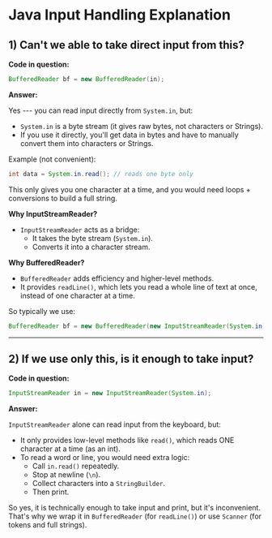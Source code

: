 # Java Input Handling Explanation

## 1) Can't we able to take direct input from this?

**Code in question:**

``` java
BufferedReader bf = new BufferedReader(in);
```

**Answer:**

Yes --- you can read input directly from `System.in`, but:

-   `System.in` is a byte stream (it gives raw bytes, not characters or
    Strings).
-   If you use it directly, you'll get data in bytes and have to
    manually convert them into characters or Strings.

Example (not convenient):

``` java
int data = System.in.read(); // reads one byte only
```

This only gives you one character at a time, and you would need loops +
conversions to build a full string.

**Why InputStreamReader?**

-   `InputStreamReader` acts as a bridge:
    -   It takes the byte stream (`System.in`).
    -   Converts it into a character stream.

**Why BufferedReader?**

-   `BufferedReader` adds efficiency and higher-level methods.
-   It provides `readLine()`, which lets you read a whole line of text
    at once, instead of one character at a time.

So typically we use:

``` java
BufferedReader bf = new BufferedReader(new InputStreamReader(System.in));
```

------------------------------------------------------------------------

## 2) If we use only this, is it enough to take input?

**Code in question:**

``` java
InputStreamReader in = new InputStreamReader(System.in);
```

**Answer:**

`InputStreamReader` alone can read input from the keyboard, but:

-   It only provides low-level methods like `read()`, which reads ONE
    character at a time (as an int).
-   To read a word or line, you would need extra logic:
    -   Call `in.read()` repeatedly.
    -   Stop at newline (`\n`).
    -   Collect characters into a `StringBuilder`.
    -   Then print.

So yes, it is technically enough to take input and print, but it's
inconvenient. That's why we wrap it in `BufferedReader` (for
`readLine()`) or use `Scanner` (for tokens and full strings).
